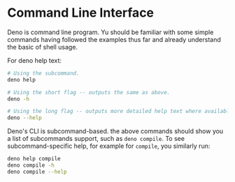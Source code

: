 # Command Line Interface

Deno is command line program. Yu should be familiar with some simple commands having followed the examples thus far and already understand the basic of shell usage.

For deno help text:

```bash
# Using the subcommand.
deno help

# Using the short flag -- outputs the same as above.
deno -h

# Using the long flag -- outputs more detailed help text where available.
deno --help
```

Deno's CLI is subcommand-based. the above commands should show you a list of subcommands support, such as `deno compile`. To see subcommand-specific help, for example for `compile`, you similarly run: 

```bash
deno help compile
deno compile -h
deno compile --help
```